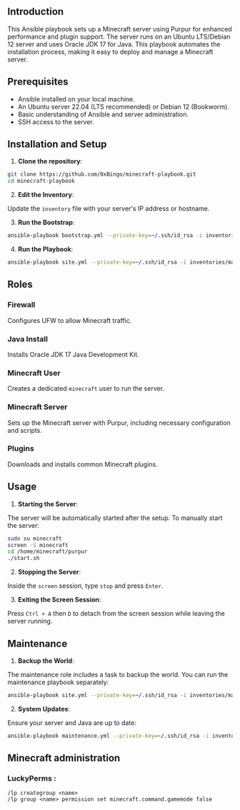 ## Introduction

This Ansible playbook sets up a Minecraft server using Purpur for enhanced performance and plugin support. The server runs on an Ubuntu LTS/Debian 12 server and uses Oracle JDK 17 for Java. This playbook automates the installation process, making it easy to deploy and manage a Minecraft server.

## Prerequisites

- Ansible installed on your local machine.
- An Ubuntu server 22.04 (LTS recommended) or Debian 12 (Bookworm).
- Basic understanding of Ansible and server administration.
- SSH access to the server.

## Installation and Setup

1. **Clone the repository**:

```bash
git clone https://github.com/0xBingo/minecraft-playbook.git
cd minecraft-playbook
```

2. **Edit the Inventory**:

Update the `inventory` file with your server's IP address or hostname.

3. **Run the Bootstrap**:

```bash
ansible-playbook bootstrap.yml --private-key=~/.ssh/id_rsa -i inventories/main/hosts
```

4. **Run the Playbook**:

```bash
ansible-playbook site.yml --private-key=~/.ssh/id_rsa -i inventories/main/hosts
```

## Roles

### Firewall

Configures UFW to allow Minecraft traffic.

### Java Install

Installs Oracle JDK 17 Java Development Kit.

### Minecraft User

Creates a dedicated `minecraft` user to run the server.

### Minecraft Server

Sets up the Minecraft server with Purpur, including necessary configuration and scripts.

### Plugins

Downloads and installs common Minecraft plugins.

## Usage

1. **Starting the Server**:

The server will be automatically started after the setup. To manually start the server:

```bash
sudo su minecraft
screen -S minecraft
cd /home/minecraft/purpur
./start.sh
```

2. **Stopping the Server**:

Inside the `screen` session, type `stop` and press `Enter`.

3. **Exiting the Screen Session**:

Press `Ctrl + A` then `D` to detach from the screen session while leaving the server running.

## Maintenance

1. **Backup the World**:

The maintenance role includes a task to backup the world. You can run the maintenance playbook separately:

```bash
ansible-playbook site.yml --private-key=~/.ssh/id_rsa -i inventories/main/hosts
```

2. **System Updates**:

Ensure your server and Java are up to date:

```bash
ansible-playbook maintenance.yml --private-key=~/.ssh/id_rsa -i inventories/main/hosts
```

## Minecraft administration

### LuckyPerms : 

```
/lp creategroup <name>
/lp group <name> permission set minecraft.command.gamemode false
```
